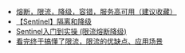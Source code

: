 
* [熔断，限流，降级，容错，服务高可用（建议收藏）](https://developer.aliyun.com/article/844986)
* [【Sentinel】隔离和降级](https://developer.aliyun.com/article/1159404?spm=a2c6h.12873639.article-detail.34.5ae464a3w2OsZ6&scm=20140722.ID_community@@article@@1159404._.ID_community@@article@@1159404-OR_rec-V_1-RL_community@@article@@844986)
* [Sentinel入门到实操 (限流熔断降级)](https://z.itpub.net/article/detail/4A95E0A8092DA1123928D17028CECAA6)
* [看完终于搞懂了限流，限流的优缺点、应用场景](https://zhuanlan.zhihu.com/p/393178103)
  








